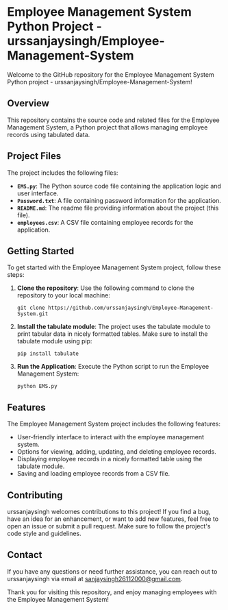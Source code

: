 # Employee Management System Python Project - urssanjaysingh/Employee-Management-System

Welcome to the GitHub repository for the Employee Management System Python project - urssanjaysingh/Employee-Management-System!

## Overview

This repository contains the source code and related files for the Employee Management System, a Python project that allows managing employee records using tabulated data.

## Project Files

The project includes the following files:

- **`EMS.py`**: The Python source code file containing the application logic and user interface.
- **`Password.txt`**: A file containing password information for the application.
- **`README.md`**: The readme file providing information about the project (this file).
- **`employees.csv`**: A CSV file containing employee records for the application.

## Getting Started

To get started with the Employee Management System project, follow these steps:

1. **Clone the repository**: Use the following command to clone the repository to your local machine:

   ```
   git clone https://github.com/urssanjaysingh/Employee-Management-System.git
   ```

2. **Install the tabulate module**: The project uses the tabulate module to print tabular data in nicely formatted tables. Make sure to install the tabulate module using pip:

   ```
   pip install tabulate
   ```

3. **Run the Application**: Execute the Python script to run the Employee Management System:

   ```
   python EMS.py
   ```

## Features

The Employee Management System project includes the following features:

- User-friendly interface to interact with the employee management system.
- Options for viewing, adding, updating, and deleting employee records.
- Displaying employee records in a nicely formatted table using the tabulate module.
- Saving and loading employee records from a CSV file.

## Contributing

urssanjaysingh welcomes contributions to this project! If you find a bug, have an idea for an enhancement, or want to add new features, feel free to open an issue or submit a pull request. Make sure to follow the project's code style and guidelines.

## Contact

If you have any questions or need further assistance, you can reach out to urssanjaysingh via email at sanjaysingh26112000@gmail.com.

Thank you for visiting this repository, and enjoy managing employees with the Employee Management System!
